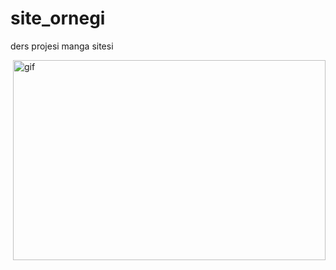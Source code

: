 # site_ornegi
ders projesi manga sitesi

<p><img align="right" alt="gif" src="https://github.com/user-beti/site_ornegi/blob/main/manga-Google-Chrome-2023-02-17-14-16-35.gif" width="500" height="320" /></p>

